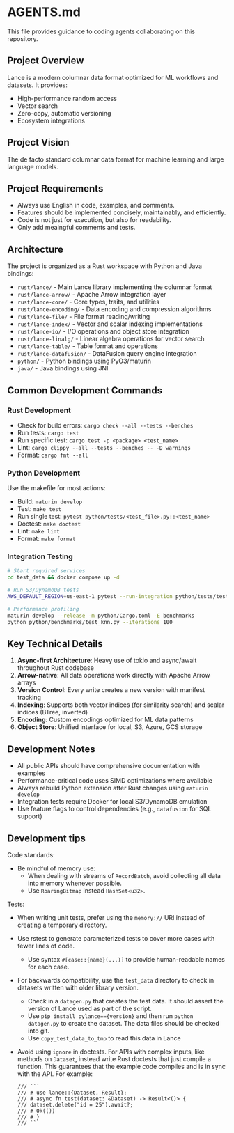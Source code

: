 # AGENTS.md

This file provides guidance to coding agents collaborating on this repository.

## Project Overview

Lance is a modern columnar data format optimized for ML workflows and datasets. It provides:

- High-performance random access
- Vector search
- Zero-copy, automatic versioning
- Ecosystem integrations

## Project Vision

The de facto standard columnar data format for machine learning and large language models.

## Project Requirements

- Always use English in code, examples, and comments.
- Features should be implemented concisely, maintainably, and efficiently.
- Code is not just for execution, but also for readability.
- Only add meaingful comments and tests.

## Architecture

The project is organized as a Rust workspace with Python and Java bindings:

- `rust/lance/` - Main Lance library implementing the columnar format
- `rust/lance-arrow/` - Apache Arrow integration layer
- `rust/lance-core/` - Core types, traits, and utilities
- `rust/lance-encoding/` - Data encoding and compression algorithms
- `rust/lance-file/` - File format reading/writing
- `rust/lance-index/` - Vector and scalar indexing implementations
- `rust/lance-io/` - I/O operations and object store integration
- `rust/lance-linalg/` - Linear algebra operations for vector search
- `rust/lance-table/` - Table format and operations
- `rust/lance-datafusion/` - DataFusion query engine integration
- `python/` - Python bindings using PyO3/maturin
- `java/` - Java bindings using JNI

## Common Development Commands

### Rust Development

* Check for build errors: `cargo check --all --tests --benches`
* Run tests: `cargo test`
* Run specific test: `cargo test -p <package> <test_name>`
* Lint: `cargo clippy --all --tests --benches -- -D warnings`
* Format: `cargo fmt --all`

### Python Development

Use the makefile for most actions:

* Build: `maturin develop`
* Test: `make test`
* Run single test: `pytest python/tests/<test_file>.py::<test_name>`
* Doctest: `make doctest`
* Lint: `make lint`
* Format: `make format`

### Integration Testing

```bash
# Start required services
cd test_data && docker compose up -d

# Run S3/DynamoDB tests
AWS_DEFAULT_REGION=us-east-1 pytest --run-integration python/tests/test_s3_ddb.py

# Performance profiling
maturin develop --release -m python/Cargo.toml -E benchmarks
python python/benchmarks/test_knn.py --iterations 100
```

## Key Technical Details

1. **Async-first Architecture**: Heavy use of tokio and async/await throughout Rust codebase
2. **Arrow-native**: All data operations work directly with Apache Arrow arrays
3. **Version Control**: Every write creates a new version with manifest tracking
4. **Indexing**: Supports both vector indices (for similarity search) and scalar indices (BTree, inverted)
5. **Encoding**: Custom encodings optimized for ML data patterns
6. **Object Store**: Unified interface for local, S3, Azure, GCS storage

## Development Notes

- All public APIs should have comprehensive documentation with examples
- Performance-critical code uses SIMD optimizations where available
- Always rebuild Python extension after Rust changes using `maturin develop`
- Integration tests require Docker for local S3/DynamoDB emulation
- Use feature flags to control dependencies (e.g., `datafusion` for SQL support)

## Development tips

Code standards:
* Be mindful of memory use:
  * When dealing with streams of `RecordBatch`, avoid collecting all data into
    memory whenever possible.
  * Use `RoaringBitmap` instead `HashSet<u32>`.

Tests:
* When writing unit tests, prefer using the `memory://` URI instead of creating
  a temporary directory.
* Use rstest to generate parameterized tests to cover more cases with fewer lines
  of code.
    * Use syntax `#[case::{name}(...)]` to provide human-readable names for each case.
* For backwards compatibility, use the `test_data` directory to check in datasets
  written with older library version.
    * Check in a `datagen.py` that creates the test data. It should assert the
      version of Lance used as part of the script.
    * Use `pip install pylance=={version}` and then run `python datagen.py` to
      create the dataset. The data files should be checked into git.
    * Use `copy_test_data_to_tmp` to read this data in Lance
* Avoid using `ignore` in doctests. For APIs with complex inputs, like methods on
  `Dataset`, instead write Rust doctests that just compile a function. This
  guarantees that the example code compiles and is in sync with the API. For example:

  ```
  /// ```
  /// # use lance::{Dataset, Result};
  /// # async fn test(dataset: &Dataset) -> Result<()> {
  /// dataset.delete("id = 25").await?;
  /// # Ok(())
  /// # }
  /// ```
  ```
